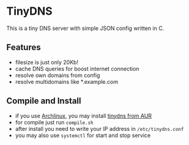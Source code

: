 # TinyDNS

This is a tiny DNS server with simple JSON config written in C.

## Features

* filesize is just only 20Kb!
* cache DNS queries for boost internet connection
* resolve own domains from config
* resolve multidomains like *.example.com

## Compile and Install

* if you use [Archlinux](https://archlinux.org), you may install [tinydns from AUR](https://aur.archlinux.org/packages/tinydns/)
* for compile just run `compile.sh`
* after install you need to write your IP address in `/etc/tinydns.conf`
* you may also use `systemctl` for start and stop service
